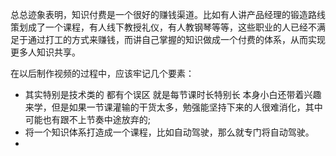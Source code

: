 总总迹象表明，知识付费是一个很好的赚钱渠道。比如有人讲产品经理的锻造路线策划成了一个课程，有人线下教授礼仪，有人教钢琴等等，这些职业的人已经不满足于通过打工的方式来赚钱，而讲自己掌握的知识做成一个付费的体系，从而实现更多人知识共享。

在以后制作视频的过程中，应该牢记几个要素：

- 其实特别是技术类的 都有个误区 就是每节课时长特别长 本身小白还带着兴趣来学，但是如果一节课灌输的干货太多，勉强能坚持下来的人很难消化，其中可能也有跟不上节奏中途放弃的;
- 将一个知识体系打造成一个课程，比如自动驾驶，那么就专门将自动驾驶。
- 